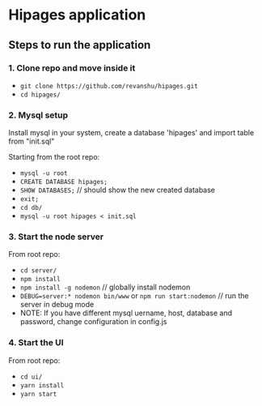 # Hipages application

## Steps to run the application

### 1. Clone repo and move inside it
* `git clone https://github.com/revanshu/hipages.git`
* `cd hipages/`

### 2. Mysql setup
Install mysql in your system, create a database 'hipages' and import table from "init.sql"

Starting from the root repo:
* `mysql -u root`
* `CREATE DATABASE hipages;`
* `SHOW DATABASES;` // should show the new created database
* `exit;`
* `cd db/`
* `mysql -u root hipages < init.sql`

### 3. Start the node server

From root repo:
* `cd server/`
* `npm install`
* `npm install -g nodemon`  // globally install nodemon
* `DEBUG=server:* nodemon bin/www` or `npm run start:nodemon`  // run the server in debug mode
* NOTE: If you have different mysql uername, host, database and password, change configuration in config.js

### 4. Start the UI

From root repo:
* `cd ui/`
* `yarn install`
* `yarn start`